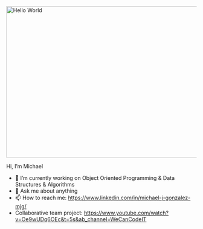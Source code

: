 <div>
<!DOCTYPE html>
 <html>
 <body>
<img src="https://miro.medium.com/max/1400/1*U-R58ahr5dtAvtSLGK2wXg.png" alt ="Hello World" width="600" height ="400"> </img> 
 </div>
 </body>
 </html>
<div> 
 <p> Hi, I’m Michael <br>
 </p> 
</div>
<!--MichaelJGonzalez/MichaelJGonzalez** is a ✨ _special_ ✨ repository because its `README.md` (this file) appears on your GitHub profile.//-->
<!--Here are some ideas to get you started:-->

- 🔭 I’m currently working on Object Oriented Programming & Data Structures & Algorithms
- 💬 Ask me about anything
- 📫 How to reach me: https://www.linkedin.com/in/michael-j-gonzalez-mjg/
- Collaborative team project: https://www.youtube.com/watch?v=Oe9wUDq6OEc&t=5s&ab_channel=WeCanCodeIT

